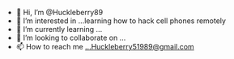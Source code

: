 - 👋 Hi, I’m @Huckleberry89
- 👀 I’m interested in ...learning how to hack cell phones remotely
- 🌱 I’m currently learning ...
- 💞️ I’m looking to collaborate on ...
- 📫 How to reach me ...Huckleberry51989@gmail.com

<!---
Huckleberry89/Huckleberry89 is a ✨ special ✨ repository because its `README.md` (this file) appears on your GitHub profile.
You can click the Preview link to take a look at your changes.
--->
